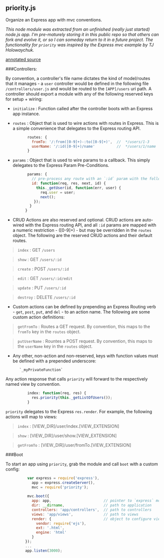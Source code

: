 ## priority.js

Organize an Express app with mvc conventions.

*This node module was extracted from an unfinished (really just started) node.js app. I'm pre-maturely storing it in this public repo so that others can fork and evolve it, or so I can someday return to it in a future project. The functionality for `priority` was inspired by the Express mvc example by TJ Holowaychuk.*

[annotated source](http://delambo.github.com/priority/docs/src/priority.html)

###Controllers:


By convention, a controller's file name dictates the kind of model/routes that it manages - a `user` controller would be defined in the following file `/controllers/user.js` and would be routed to the `[APP]/users` uri path. A controller should export a module with any of the following reserved keys for setup + wiring:

* `initialize` : Function called after the controller boots with an Express app instance.
 

* `routes` : Object that is used to wire actions with routes in Express.
This is a simple convenience that delegates to the Express routing API.


```javascript
          routes: {  
            fromTo: '/:from([0-9]+)-:to([0-9]+)',  //  */users/1-3
            userName: '/:id([0-9]+)/name'          //  */users/1/name
          }
```

* `params` : Object that is used to wire params to a callback. This simply delegates to the Express Param Pre-Conditions.

```javascript
          params: {
            // pre-process any route with an `:id` param with the following fn
            id: function(req, res, next, id) {
              this._getUser(id, function(err, user) {
                req.user = user;
                next();
             });
           }
         }
```

* CRUD Actions are also reserved and optional. CRUD actions are auto-wired with the Express routing API, and all `:id` params are mapped with a numeric restriction - ([0-9]+) - but may be overridden in the `routes` object. The following are the reserved CRUD actions and their default routes.

> `index` : GET `/users`

> `show` : GET `/users/:id`

> `create` : POST `/users/:id`

> `edit` : GET `/users/:id/edit`

> `update` : PUT `/users/:id`

> `destroy` : DELETE `/users/:id`

* Custom actions can be defined by prepending an Express Routing verb - `get`, `post`, `put`, and `del` - to an action name. The following are some custom action definitions:

> `getFromTo` : Routes a GET request. By convention, this maps to the `fromTo` key in the `routes` object.
 
> `putUserName` : Rountes a POST request. By convention, this maps to the `userName` key in the `routes` object.

* Any other, non-action and non-reserved, keys with function values must be defined with a prepended underscore:

         `_myPrivateFunction`

Any action response that calls `priority` will forward to the respectively named view by convention. 

```javascript
          index: function(req, res) {
            res.priority(this._getListOfUsers());
          }
```

`priority` delegates to the Express `res.render`. For example, the following actions will map to views:

> `index` : [VIEW_DIR]/user/index.[VIEW_EXTENSION]

> `show` : [VIEW_DIR]/user/show.[VIEW_EXTENSION]

> `getFromTo` : [VIEW_DIR]/user/fromTo.[VIEW_EXTENSION]

###Boot

To start an app using `priority`, grab the module and call `boot` with a custom config:

```javascript
          var express = require('express'),
            app = express.createServer(),
            mvc = require('priority');
  
          mvc.boot({
            app: app,                        // pointer to `express` module
            dir: __dirname,                  // path to application
            controllers: 'app/controllers',  // path to controllers
            views: 'app/views',              // path to views
            render: {                        // object to configure views
              vendor: require('ejs'),
              ext: '.html',
              engine: 'html'
            }
         });
         ...
         app.listen(3000);
```


